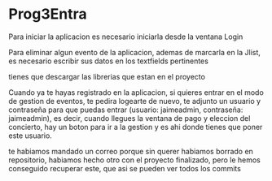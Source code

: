 # Prog3Entra
Para iniciar la aplicacion es necesario iniciarla desde la ventana Login




Para eliminar algun evento de la aplicacion, ademas de marcarla en la Jlist, es necesario escribir sus datos en los textfields pertinentes




tienes que descargar las librerias que estan en el proyecto



Cuando ya te hayas registrado en la aplicacion, si quieres entrar en el modo de gestion de eventos, te pedira logearte de nuevo, te adjunto un usuario y contraseña para que puedas entrar (usuario: jaimeadmin, contraseña: jaimeadmin), es decir, cuando llegues la ventana de pago y eleccion del concierto, hay un boton para ir a la gestion y es ahi donde tienes que poner este usuario.




te habiamos mandado un correo porque sin querer habiamos borrado en repositorio, habiamos hecho otro con el proyecto finalizado, pero le hemos conseguido recuperar este, que asi se pueden ver todos los commits
